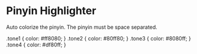 # Pinyin Highlighter
Auto colorize the pinyin. The pinyin must be space separated.

.tone1 { color: #ff8080; }
.tone2 { color: #80ff80; }
.tone3 { color: #8080ff; }
.tone4 { color: #df80ff; }
